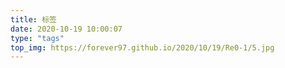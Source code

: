 ```yaml
---
title: 标签
date: 2020-10-19 10:00:07
type: "tags"
top_img: https://forever97.github.io/2020/10/19/Re0-1/5.jpg
---
```

